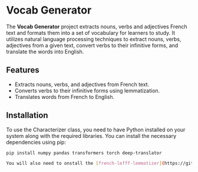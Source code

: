 # Vocab Generator

The **Vocab Generator** project extracts nouns, verbs and adjectives French text and formats them into a set of vocabulary for learners to study. It utilizes natural language processing techniques to extract nouns, verbs, adjectives from a given text, convert verbs to their infinitive forms, and translate the words into English. 

## Features
- Extracts nouns, verbs, and adjectives from French text.
- Converts verbs to their infinitive forms using lemmatization.
- Translates words from French to English.

## Installation

To use the Characterizer class, you need to have Python installed on your system along with the required libraries. You can install the necessary dependencies using pip:

```bash
pip install numpy pandas transformers torch deep-translator

You will also need to onstall the [french-lefff-lemmatizer](https://github.com/ClaudeCoulombe/FrenchLefffLemmatizer) repo.